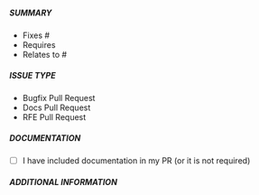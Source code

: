 ##### SUMMARY
<!--- Delete un-needed bullets -->

- Fixes #
- Requires
- Relates to #

##### ISSUE TYPE
<!--- Pick one below and delete the rest -->

- Bugfix Pull Request
- Docs Pull Request
- RFE Pull Request

##### DOCUMENTATION

- [ ] I have included documentation in my PR (or it is not required)

##### ADDITIONAL INFORMATION
